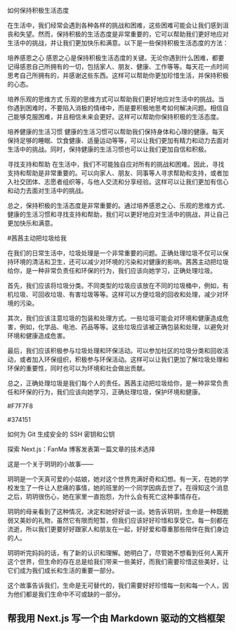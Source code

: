 如何保持积极生活态度

在生活中，我们经常会遇到各种各样的挑战和困难，这些困难可能会让我们感到沮丧和失望。然而，保持积极的生活态度是非常重要的，它可以帮助我们更好地应对生活中的挑战，并让我们更加快乐和满意。以下是一些保持积极生活态度的方法：

培养感恩之心
感恩之心是保持积极生活态度的关键。无论你遇到什么困难，都要记得感恩自己所拥有的一切，包括家人、朋友、健康、工作等等。每天花一点时间思考自己所拥有的，并感谢这些东西。这样可以帮助你更加珍惜生活，并保持积极的心态。

培养乐观的思维方式
乐观的思维方式可以帮助我们更好地应对生活中的挑战。当你遇到困难时，不要陷入消极的情绪中，而是要积极地思考如何解决问题。相信自己能够克服困难，并且相信未来会更好。这样可以帮助你保持积极的生活态度。

培养健康的生活习惯
健康的生活习惯可以帮助我们保持身体和心理的健康。每天保持足够的睡眠、饮食健康、适量运动等等，可以让我们更加有精力和动力去面对生活中的挑战。同时，保持健康的生活习惯也可以让我们更加自信和积极。

寻找支持和帮助
在生活中，我们不可能独自应对所有的挑战和困难。因此，寻找支持和帮助是非常重要的。可以向家人、朋友、同事等人寻求帮助和支持，或者加入社交团体、志愿者组织等，与他人交流和分享经验。这样可以让我们更加有信心和动力去面对生活中的挑战。

总之，保持积极的生活态度是非常重要的。通过培养感恩之心、乐观的思维方式、健康的生活习惯和寻找支持和帮助，我们可以更好地应对生活中的挑战，并让自己更加快乐和满意。


#茜茜主动把垃圾给我

在我们的日常生活中，垃圾处理是一个非常重要的问题。正确处理垃圾不仅可以保持环境的清洁和卫生，还可以减少对环境的污染和对健康的影响。茜茜主动把垃圾给你，是一种非常负责任和环保的行为，我们应该向她学习，正确处理垃圾。

首先，我们应该将垃圾分类。不同类型的垃圾应该放在不同的垃圾桶中，例如，有机垃圾、可回收垃圾、有害垃圾等等。这样可以方便垃圾的回收和处理，减少对环境的污染。

其次，我们应该注意垃圾的包装和处理方式。一些垃圾可能会对环境和健康造成危害，例如，化学品、电池、药品等等。这些垃圾应该被正确包装和处理，以避免对环境和健康造成危害。

最后，我们应该积极参与垃圾处理和环保活动。可以参加社区的垃圾分类和回收活动，或者加入环保组织，积极参与环保活动。这样可以让我们更加了解垃圾处理和环保的重要性，同时也可以为环境和社会做出贡献。

总之，正确处理垃圾是我们每个人的责任。茜茜主动把垃圾给你，是一种非常负责任和环保的行为，我们应该向她学习，正确处理垃圾，保护环境和健康。



#F7F7F8

#374151

如何为 Git 生成安全的 SSH 密钥和公钥

探索 Next.js：FanMa 博客发表第一篇文章的技术选择

这是一个关于玥玥的小故事——

玥玥是一个天真可爱的小姑娘，她对这个世界充满好奇和幻想。有一天，在她的学校发生了一件让人悲痛的事情，她的班里的一个同学因病去世了。在得知这个消息之后，玥玥很伤心，她在家里一直抱怨，为什么会有死亡这种事情存在。

玥玥的母亲看到了这种情况，决定和她好好谈一谈。她告诉玥玥，生命是一种既脆弱又美妙的礼物，虽然它有限而短暂，但我们应该好好珍惜和享受它。每一刻都在流逝，所以我们更要好好跟家人和朋友在一起，好好爱和尊重那些陪伴在我们身边的人。

玥玥听完妈妈的话，有了新的认识和理解。她明白了，尽管她不想看到任何人离开这个世界，但生命的存在总是给我们带来一些美好，而我们需要珍惜这些美好，让它们成为我们成长和生活的重要一部分。

这个故事告诉我们，生命是无可替代的，我们需要好好珍惜每一刻和每一个人，因为他们都是我们生命中不可或缺的一部分。

## 帮我用 Next.js 写一个由 Markdown 驱动的文档框架